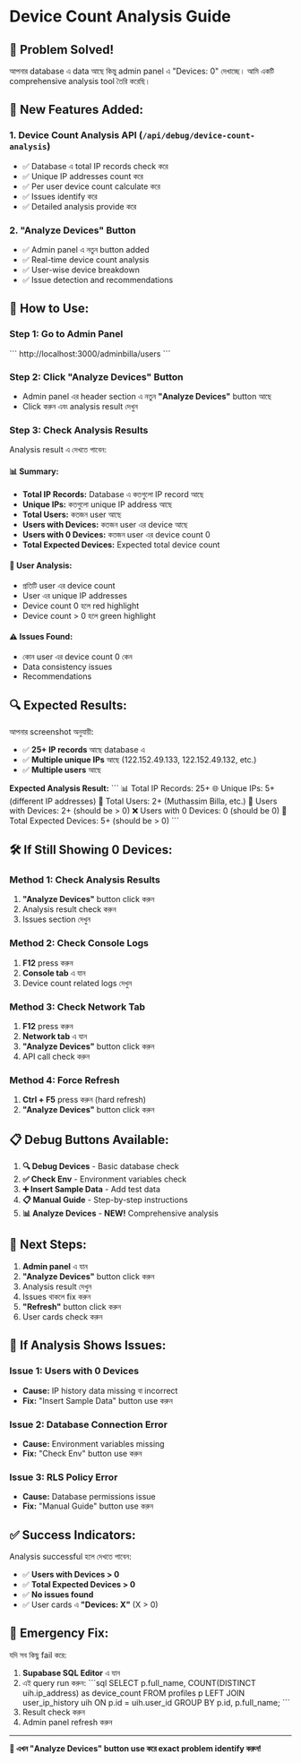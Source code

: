 # Device Count Analysis Guide

## 🎯 **Problem Solved!**

আপনার database এ data আছে কিন্তু admin panel এ "Devices: 0" দেখাচ্ছে। আমি একটি comprehensive analysis tool তৈরি করেছি।

## 🔧 **New Features Added:**

### 1. **Device Count Analysis API** (`/api/debug/device-count-analysis`)
- ✅ Database এ total IP records check করে
- ✅ Unique IP addresses count করে  
- ✅ Per user device count calculate করে
- ✅ Issues identify করে
- ✅ Detailed analysis provide করে

### 2. **"Analyze Devices" Button**
- ✅ Admin panel এ নতুন button added
- ✅ Real-time device count analysis
- ✅ User-wise device breakdown
- ✅ Issue detection and recommendations

## 🚀 **How to Use:**

### Step 1: Go to Admin Panel
\`\`\`
http://localhost:3000/adminbilla/users
\`\`\`

### Step 2: Click "Analyze Devices" Button
- Admin panel এর header section এ নতুন **"Analyze Devices"** button আছে
- Click করুন এবং analysis result দেখুন

### Step 3: Check Analysis Results
Analysis result এ দেখতে পাবেন:

#### 📊 **Summary:**
- **Total IP Records:** Database এ কতগুলো IP record আছে
- **Unique IPs:** কতগুলো unique IP address আছে
- **Total Users:** কতজন user আছে
- **Users with Devices:** কতজন user এর device আছে
- **Users with 0 Devices:** কতজন user এর device count 0
- **Total Expected Devices:** Expected total device count

#### 👤 **User Analysis:**
- প্রতিটি user এর device count
- User এর unique IP addresses
- Device count 0 হলে red highlight
- Device count > 0 হলে green highlight

#### ⚠️ **Issues Found:**
- কোন user এর device count 0 কেন
- Data consistency issues
- Recommendations

## 🔍 **Expected Results:**

আপনার screenshot অনুযায়ী:
- ✅ **25+ IP records** আছে database এ
- ✅ **Multiple unique IPs** আছে (122.152.49.133, 122.152.49.132, etc.)
- ✅ **Multiple users** আছে

**Expected Analysis Result:**
\`\`\`
📊 Total IP Records: 25+
🌐 Unique IPs: 5+ (different IP addresses)
👥 Total Users: 2+ (Muthassim Billa, etc.)
📱 Users with Devices: 2+ (should be > 0)
❌ Users with 0 Devices: 0 (should be 0)
🎯 Total Expected Devices: 5+ (should be > 0)
\`\`\`

## 🛠️ **If Still Showing 0 Devices:**

### Method 1: Check Analysis Results
1. **"Analyze Devices"** button click করুন
2. Analysis result check করুন
3. Issues section দেখুন

### Method 2: Check Console Logs
1. **F12** press করুন
2. **Console tab** এ যান
3. Device count related logs দেখুন

### Method 3: Check Network Tab
1. **F12** press করুন
2. **Network tab** এ যান
3. **"Analyze Devices"** button click করুন
4. API call check করুন

### Method 4: Force Refresh
1. **Ctrl + F5** press করুন (hard refresh)
2. **"Analyze Devices"** button click করুন

## 📋 **Debug Buttons Available:**

1. **🔍 Debug Devices** - Basic database check
2. **✅ Check Env** - Environment variables check
3. **➕ Insert Sample Data** - Add test data
4. **📋 Manual Guide** - Step-by-step instructions
5. **📊 Analyze Devices** - **NEW!** Comprehensive analysis

## 🎯 **Next Steps:**

1. **Admin panel** এ যান
2. **"Analyze Devices"** button click করুন
3. Analysis result দেখুন
4. Issues থাকলে fix করুন
5. **"Refresh"** button click করুন
6. User cards check করুন

## 🔧 **If Analysis Shows Issues:**

### Issue 1: Users with 0 Devices
- **Cause:** IP history data missing বা incorrect
- **Fix:** "Insert Sample Data" button use করুন

### Issue 2: Database Connection Error
- **Cause:** Environment variables missing
- **Fix:** "Check Env" button use করুন

### Issue 3: RLS Policy Error
- **Cause:** Database permissions issue
- **Fix:** "Manual Guide" button use করুন

## ✅ **Success Indicators:**

Analysis successful হলে দেখতে পাবেন:
- ✅ **Users with Devices > 0**
- ✅ **Total Expected Devices > 0**
- ✅ **No issues found**
- ✅ User cards এ **"Devices: X"** (X > 0)

## 🚨 **Emergency Fix:**

যদি সব কিছু fail করে:
1. **Supabase SQL Editor** এ যান
2. এই query run করুন:
\`\`\`sql
SELECT 
  p.full_name,
  COUNT(DISTINCT uih.ip_address) as device_count
FROM profiles p
LEFT JOIN user_ip_history uih ON p.id = uih.user_id
GROUP BY p.id, p.full_name;
\`\`\`
3. Result check করুন
4. Admin panel refresh করুন

---

**🎉 এখন "Analyze Devices" button use করে exact problem identify করুন!**
